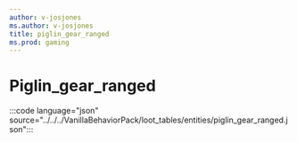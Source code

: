 ```yaml
---
author: v-josjones
ms.author: v-josjones
title: piglin_gear_ranged
ms.prod: gaming
---
```


# Piglin_gear_ranged

:::code language="json" source="../../../VanillaBehaviorPack/loot_tables/entities/piglin_gear_ranged.json":::